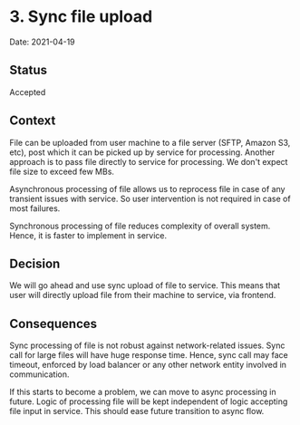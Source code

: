 # 3. Sync file upload

Date: 2021-04-19

## Status

Accepted

## Context

File can be uploaded from user machine to a file server (SFTP, Amazon S3, etc), post which it can be picked up by service for processing.
Another approach is to pass file directly to service for processing.
We don't expect file size to exceed few MBs.

Asynchronous processing of file allows us to reprocess file in case of any transient issues with service.
 So user intervention is not required in case of most failures.

Synchronous processing of file reduces complexity of overall system.
Hence, it is faster to implement in service. 

## Decision

We will go ahead and use sync upload of file to service. This means that user will directly upload file from their machine to service, via frontend.

## Consequences

Sync processing of file is not robust against network-related issues.
Sync call for large files will have huge response time.
Hence, sync call may face timeout, enforced by load balancer or any other network entity involved in communication.

If this starts to become a problem, we can move to async processing in future. Logic of processing file will be kept independent of logic accepting file input in service. This should ease future transition to async flow.